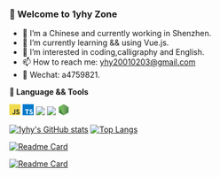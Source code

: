 ### 👋 Welcome to 1yhy Zone

- 🔭 I’m a Chinese and currently working in Shenzhen.
- 🌱 I’m currently learning && using Vue.js.
- 👯 I’m interested in coding,calligraphy and English.
- 📫 How to reach me: yhy20010203@gmail.com
- 💬 Wechat: a4759821.

**🔧 Language && Tools**  

<code><img height="20" src="https://raw.githubusercontent.com/github/explore/80688e429a7d4ef2fca1e82350fe8e3517d3494d/topics/javascript/javascript.png"></code>
<code><img height="20" src="https://raw.githubusercontent.com/github/explore/80688e429a7d4ef2fca1e82350fe8e3517d3494d/topics/typescript/typescript.png"></code>
<code><img height="20" src="https://avatars.githubusercontent.com/u/6128107?s=48&v=4"></code>
<code><img height="20" src="https://avatars.githubusercontent.com/u/14101776?s=48&v=4"></code>
<code><img height="20" src="https://raw.githubusercontent.com/github/explore/80688e429a7d4ef2fca1e82350fe8e3517d3494d/topics/nodejs/nodejs.png"></code>  

[![1yhy's GitHub stats](https://github-readme-stats.vercel.app/api?username=1yhy&theme=buefy&show_icons=true)](https://github.com/1yhy)
[![Top Langs](https://github-readme-stats.vercel.app/api/top-langs/?username=1yhy&layout=compact)](https://github.com/1yhy/github-readme-stats)

[![Readme Card](https://github-readme-stats.vercel.app/api/pin/?username=1yhy&repo=google-indexing-web-ui&theme=buefy)](https://github.com/1yhy/google-indexing-web-ui)

[![Readme Card](https://github-readme-stats.vercel.app/api/pin/?username=1yhy&repo=docs-vitepress&theme=buefy)](https://github.com/1yhy/docs-vitepress)

